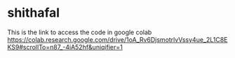 # shithafal


This is the link to access the code in google colab
https://colab.research.google.com/drive/1oA_Rv6DjsmotrlvVssy4ue_2L1C8EKS9#scrollTo=n87_-4iA52hf&uniqifier=1
